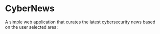 # CyberNews
A simple web application that curates the latest cybersecurity news based on the user selected area:
